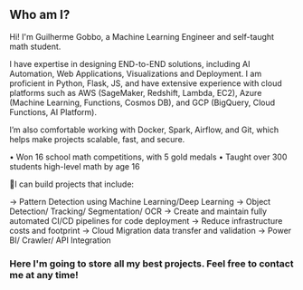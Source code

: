 ## Who am I?

Hi! I'm Guilherme Gobbo, a Machine Learning Engineer and self-taught math student.

I have expertise in designing END-to-END solutions, including AI Automation, Web Applications, Visualizations and Deployment. I am proficient in Python, Flask, JS, and have extensive experience with cloud platforms such as AWS (SageMaker, Redshift, Lambda, EC2), Azure (Machine Learning, Functions, Cosmos DB), and GCP (BigQuery, Cloud Functions, AI Platform).

I’m also comfortable working with Docker, Spark, Airflow, and Git, which helps make projects scalable, fast, and secure.

• Won 16 school math competitions, with 5 gold medals
• Taught over 300 students high-level math by age 16

🧩I can build projects that include:

→ Pattern Detection using Machine Learning/Deep Learning
→ Object Detection/ Tracking/ Segmentation/ OCR
→ Create and maintain fully automated CI/CD pipelines for code deployment
→ Reduce infrastructure costs and footprint
→ Cloud Migration data transfer and validation
→ Power BI/ Crawler/ API Integration


### Here I'm going to store all my best projects. Feel free to contact me at any time!
